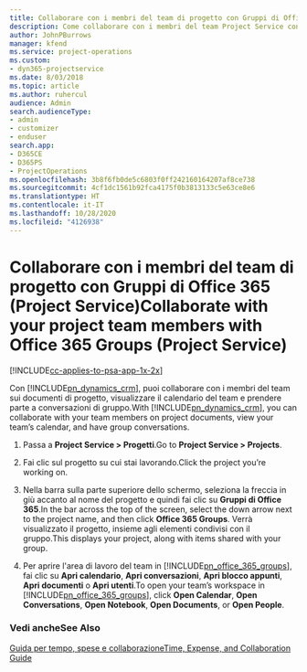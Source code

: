 ```yaml
---
title: Collaborare con i membri del team di progetto con Gruppi di Office 365
description: Come collaborare con i membri del team Project Service con Gruppi di Office 365
author: JohnPBurrows
manager: kfend
ms.service: project-operations
ms.custom:
- dyn365-projectservice
ms.date: 8/03/2018
ms.topic: article
ms.author: ruhercul
audience: Admin
search.audienceType:
- admin
- customizer
- enduser
search.app:
- D365CE
- D365PS
- ProjectOperations
ms.openlocfilehash: 3b8f6fb0de5c6803f0ff242160164207af8ce738
ms.sourcegitcommit: 4cf1dc1561b92fca4175f0b3813133c5e63ce8e6
ms.translationtype: HT
ms.contentlocale: it-IT
ms.lasthandoff: 10/28/2020
ms.locfileid: "4126938"
---
```

# <a name="collaborate-with-your-project-team-members-with-office-365-groups-project-service"></a><span data-ttu-id="3b167-103">Collaborare con i membri del team di progetto con Gruppi di Office 365 (Project Service)</span><span class="sxs-lookup"><span data-stu-id="3b167-103">Collaborate with your project team members with Office 365 Groups (Project Service)</span></span>

[!INCLUDE[cc-applies-to-psa-app-1x-2x](../includes/cc-applies-to-psa-app-1x-2x.md)]

<span data-ttu-id="3b167-104">Con [!INCLUDE[pn_dynamics_crm](../includes/pn-dynamics-crm.md)], puoi collaborare con i membri del team sui documenti di progetto, visualizzare il calendario del team e prendere parte a conversazioni di gruppo.</span><span class="sxs-lookup"><span data-stu-id="3b167-104">With [!INCLUDE[pn_dynamics_crm](../includes/pn-dynamics-crm.md)], you can collaborate with your team members on project documents, view your team’s calendar, and have group conversations.</span></span>  
  
1. <span data-ttu-id="3b167-105">Passa a **Project Service > Progetti**.</span><span class="sxs-lookup"><span data-stu-id="3b167-105">Go to **Project Service > Projects**.</span></span>  
  
2. <span data-ttu-id="3b167-106">Fai clic sul progetto su cui stai lavorando.</span><span class="sxs-lookup"><span data-stu-id="3b167-106">Click the project you’re working on.</span></span>  
  
3. <span data-ttu-id="3b167-107">Nella barra sulla parte superiore dello schermo, seleziona la freccia in giù accanto al nome del progetto e quindi fai clic su **Gruppi di Office 365**.</span><span class="sxs-lookup"><span data-stu-id="3b167-107">In the bar across the top of the screen, select the down arrow next to the project name, and then click **Office 365 Groups**.</span></span> <span data-ttu-id="3b167-108">Verrà visualizzato il progetto, insieme agli elementi condivisi con il gruppo.</span><span class="sxs-lookup"><span data-stu-id="3b167-108">This displays your project, along with items shared with your group.</span></span>  
  
4. <span data-ttu-id="3b167-109">Per aprire l'area di lavoro del team in [!INCLUDE[pn_office_365_groups](../includes/pn-office-365-groups.md)], fai clic su **Apri calendario**, **Apri conversazioni**, **Apri blocco appunti**, **Apri documenti** o **Apri utenti**.</span><span class="sxs-lookup"><span data-stu-id="3b167-109">To open your team’s workspace in [!INCLUDE[pn_office_365_groups](../includes/pn-office-365-groups.md)], click **Open Calendar**, **Open Conversations**, **Open Notebook**, **Open Documents**, or **Open People**.</span></span>  
  
### <a name="see-also"></a><span data-ttu-id="3b167-110">Vedi anche</span><span class="sxs-lookup"><span data-stu-id="3b167-110">See Also</span></span>  
 [<span data-ttu-id="3b167-111">Guida per tempo, spese e collaborazione</span><span class="sxs-lookup"><span data-stu-id="3b167-111">Time, Expense, and Collaboration Guide</span></span>](../psa/time-expense-collaboration-guide.md)
